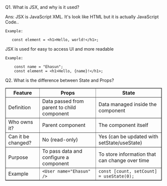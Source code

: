 Q1. What is JSX, and why is it used?

Ans: JSX is JavaScript XML. It's look like HTML but it is actually JavaScript Code..

    Example: 
      
       const element = <h1>Hello, world!</h1>;

JSX is used for easy to access UI and more readable

    Example: 

        const name = "Ehasun";
        const element = <h1>Hello, {name}!</h1>;


Q2. What is the difference between State and Props?

<table border="1" cellpadding="10" cellspacing="0">
  <tr>
    <th>Feature</th>
    <th>Props</th>
    <th>State</th>
  </tr>
  <tr>
    <td>Definition</td>
    <td>Data passed from parent to child component</td>
    <td>Data managed inside the component</td>
  </tr>
  <tr>
    <td>Who owns it?</td>
    <td>Parent component</td>
    <td>The component itself</td>
  </tr>
  <tr>
    <td>Can it be changed?</td>
    <td>No (read-only)</td>
    <td>Yes (can be updated with setState/useState)</td>
  </tr>
  <tr>
    <td>Purpose</td>
    <td>To pass data and configure a component</td>
    <td>To store information that can change over time</td>
  </tr>
  <tr>
    <td>Example</td>
    <td><code>&lt;User name="Ehasun" /&gt;</code></td>
    <td><code>const [count, setCount] = useState(0);</code></td>
  </tr>
</table>

